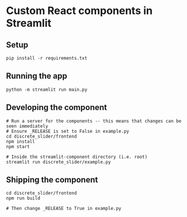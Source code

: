# Custom React components in Streamlit

## Setup

```
pip install -r requirements.txt
```

## Running the app

```
python -m streamlit run main.py
```

## Developing the component

```
# Run a server for the components -- this means that changes can be seen immediately
# Ensure _RELEASE is set to False in example.py
cd discrete_slider/frontend
npm install
npm start

# Inside the streamlit-component directory (i.e. root)
streamlit run discrete_slider/example.py
```

## Shipping the component

```
cd discrete_slider/frontend
npm run build

# Then change _RELEASE to True in example.py
```